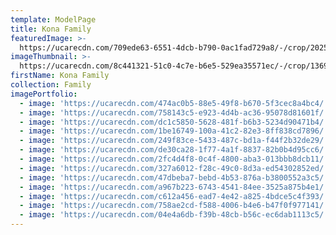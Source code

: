 ```yaml
---
template: ModelPage
title: Kona Family
featuredImage: >-
  https://ucarecdn.com/709ede63-6551-4dcb-b790-0ac1fad729a8/-/crop/2025x1392/0,597/-/preview/
imageThumbnail: >-
  https://ucarecdn.com/8c441321-51c0-4c7e-b6e5-529ea35571ec/-/crop/1369x1908/93,0/-/preview/
firstName: Kona Family
collection: Family
imagePortfolio:
  - image: 'https://ucarecdn.com/474ac0b5-88e5-49f8-b670-5f3cec8a4bc4/'
  - image: 'https://ucarecdn.com/758143c5-e923-4d4b-ac36-95078d81601f/'
  - image: 'https://ucarecdn.com/dc1c5850-5628-481f-b6b3-5234d90471b4/'
  - image: 'https://ucarecdn.com/1be16749-100a-41c2-82e3-8ff838cd7896/'
  - image: 'https://ucarecdn.com/249f83ce-5433-487c-bd1a-f44f2b32de29/'
  - image: 'https://ucarecdn.com/de30ca28-1f77-4a1f-8837-82b0b4d95cc6/'
  - image: 'https://ucarecdn.com/2fc4d4f8-0c4f-4800-aba3-013bbb8dcb11/'
  - image: 'https://ucarecdn.com/327a6012-f28c-49c0-8d3a-ed54302852ed/'
  - image: 'https://ucarecdn.com/47dbeba7-bebd-4b53-876a-b3800552a3c5/'
  - image: 'https://ucarecdn.com/a967b223-6743-4541-84ee-3525a875b4e1/'
  - image: 'https://ucarecdn.com/c612a456-ead7-4e42-a825-4bdce5c4f393/'
  - image: 'https://ucarecdn.com/758ae2cd-f588-4006-b4e6-b47f0f977141/'
  - image: 'https://ucarecdn.com/04e4a6db-f39b-48cb-b56c-ec6dab1113c5/'
---
```


